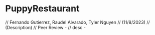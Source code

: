 # PuppyRestaurant
// Fernando Gutierrez, Raudel Alvarado, Tyler Nguyen
// (11/8/2023)
// (Description)
// Peer Review -
// desc - 